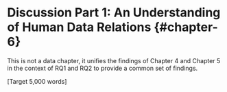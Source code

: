 Discussion Part 1: An Understanding of Human Data Relations {#chapter-6}
=======================
This is not a data chapter, it unifies the findings of Chapter 4 and Chapter 5 in the context of RQ1 and RQ2 to provide a common set of findings.

[Target 5,000 words]

